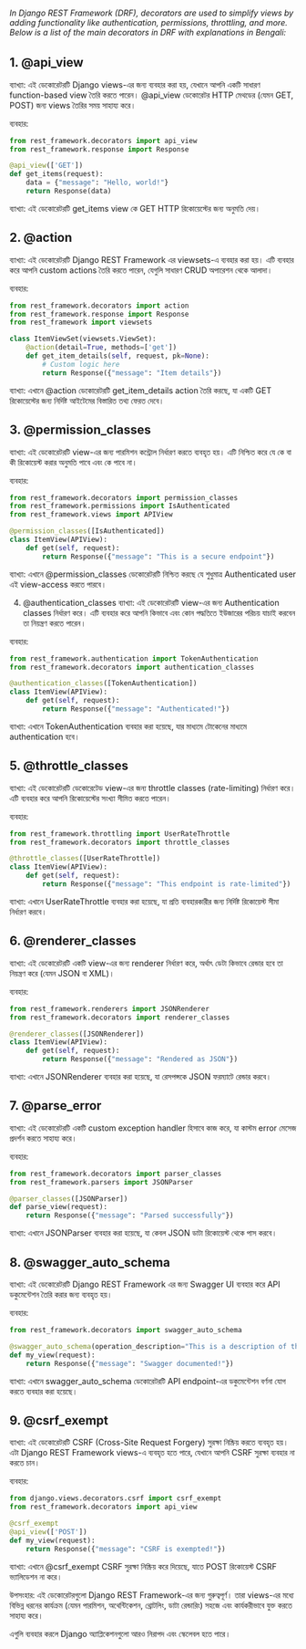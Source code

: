 ###### In Django REST Framework (DRF), decorators are used to simplify views by adding functionality like authentication, permissions, throttling, and more. Below is a list of the main decorators in DRF with explanations in Bengali:

## 1. @api_view
ব্যাখ্যা:
এই ডেকোরেটরটি Django views-এর জন্য ব্যবহার করা হয়, যেখানে আপনি একটি সাধারণ function-based view তৈরি করতে পারেন। @api_view ডেকোরেটর HTTP মেথডের (যেমন GET, POST) জন্য views তৈরির সময় সাহায্য করে।

ব্যবহার:

```python 
from rest_framework.decorators import api_view
from rest_framework.response import Response

@api_view(['GET'])
def get_items(request):
    data = {"message": "Hello, world!"}
    return Response(data)
```

ব্যাখ্যা:
এই ডেকোরেটরটি get_items view কে GET HTTP রিকোয়েস্টের জন্য অনুমতি দেয়।

## 2. @action
ব্যাখ্যা:
এই ডেকোরেটরটি Django REST Framework এর viewsets-এ ব্যবহার করা হয়। এটি ব্যবহার করে আপনি custom actions তৈরি করতে পারেন, যেগুলি সাধারণ CRUD অপারেশন থেকে আলাদা।

ব্যবহার:

```python 
from rest_framework.decorators import action
from rest_framework.response import Response
from rest_framework import viewsets

class ItemViewSet(viewsets.ViewSet):
    @action(detail=True, methods=['get'])
    def get_item_details(self, request, pk=None):
        # Custom logic here
        return Response({"message": "Item details"})
```

ব্যাখ্যা:
এখানে @action ডেকোরেটরটি get_item_details action তৈরি করছে, যা একটি GET রিকোয়েস্টের জন্য নির্দিষ্ট আইটেমের বিস্তারিত তথ্য ফেরত দেবে।

## 3. @permission_classes
ব্যাখ্যা:
এই ডেকোরেটরটি view-এর জন্য পারমিশন কন্ট্রোল নির্ধারণ করতে ব্যবহৃত হয়। এটি নিশ্চিত করে যে কে বা কী রিকোয়েস্ট করার অনুমতি পাবে এবং কে পাবে না।

ব্যবহার:

```python 
from rest_framework.decorators import permission_classes
from rest_framework.permissions import IsAuthenticated
from rest_framework.views import APIView

@permission_classes([IsAuthenticated])
class ItemView(APIView):
    def get(self, request):
        return Response({"message": "This is a secure endpoint"})
```

ব্যাখ্যা:
এখানে @permission_classes ডেকোরেটরটি নিশ্চিত করছে যে শুধুমাত্র Authenticated user এই view-access করতে পারবে।

4. @authentication_classes
ব্যাখ্যা:
এই ডেকোরেটরটি view-এর জন্য Authentication classes নির্ধারণ করে। এটি ব্যবহার করে আপনি কিভাবে এবং কোন পদ্ধতিতে ইউজারের পরিচয় যাচাই করবেন তা নিয়ন্ত্রণ করতে পারেন।

ব্যবহার:

```python 
from rest_framework.authentication import TokenAuthentication
from rest_framework.decorators import authentication_classes

@authentication_classes([TokenAuthentication])
class ItemView(APIView):
    def get(self, request):
        return Response({"message": "Authenticated!"})
```

ব্যাখ্যা:
এখানে TokenAuthentication ব্যবহার করা হয়েছে, যার মাধ্যমে টোকেনের মাধ্যমে authentication হবে।

## 5. @throttle_classes
ব্যাখ্যা:
এই ডেকোরেটরটি ডেকোরেটেড view-এর জন্য throttle classes (rate-limiting) নির্ধারণ করে। এটি ব্যবহার করে আপনি রিকোয়েস্টের সংখ্যা সীমিত করতে পারেন।

ব্যবহার:

```python 
from rest_framework.throttling import UserRateThrottle
from rest_framework.decorators import throttle_classes

@throttle_classes([UserRateThrottle])
class ItemView(APIView):
    def get(self, request):
        return Response({"message": "This endpoint is rate-limited"})
```

ব্যাখ্যা:
এখানে UserRateThrottle ব্যবহার করা হয়েছে, যা প্রতি ব্যবহারকারীর জন্য নির্দিষ্ট রিকোয়েস্ট সীমা নির্ধারণ করবে।

## 6. @renderer_classes
ব্যাখ্যা:
এই ডেকোরেটরটি একটি view-এর জন্য renderer নির্ধারণ করে, অর্থাৎ ডেটা কিভাবে রেন্ডার হবে তা নিয়ন্ত্রণ করে (যেমন JSON বা XML)।

ব্যবহার:

```python
from rest_framework.renderers import JSONRenderer
from rest_framework.decorators import renderer_classes

@renderer_classes([JSONRenderer])
class ItemView(APIView):
    def get(self, request):
        return Response({"message": "Rendered as JSON"})
```

ব্যাখ্যা:
এখানে JSONRenderer ব্যবহার করা হয়েছে, যা রেসপন্সকে JSON ফরম্যাটে রেন্ডার করবে।

## 7. @parse_error
ব্যাখ্যা:
এই ডেকোরেটরটি একটি custom exception handler হিসাবে কাজ করে, যা কাস্টম error মেসেজ প্রদর্শন করতে সাহায্য করে।

ব্যবহার:

```python 
from rest_framework.decorators import parser_classes
from rest_framework.parsers import JSONParser

@parser_classes([JSONParser])
def parse_view(request):
    return Response({"message": "Parsed successfully"})
```

ব্যাখ্যা:
এখানে JSONParser ব্যবহার করা হয়েছে, যা কেবল JSON ডাটা রিকোয়েস্ট থেকে পাস করবে।

## 8. @swagger_auto_schema
ব্যাখ্যা:
এই ডেকোরেটরটি Django REST Framework এর জন্য Swagger UI ব্যবহার করে API ডকুমেন্টেশন তৈরি করার জন্য ব্যবহৃত হয়।

ব্যবহার:

```python 
from rest_framework.decorators import swagger_auto_schema

@swagger_auto_schema(operation_description="This is a description of the endpoint")
def my_view(request):
    return Response({"message": "Swagger documented!"})
```

ব্যাখ্যা:
এখানে swagger_auto_schema ডেকোরেটরটি API endpoint-এর ডকুমেন্টেশন বর্ণনা যোগ করতে ব্যবহার করা হয়েছে।

## 9. @csrf_exempt
ব্যাখ্যা:
এই ডেকোরেটরটি CSRF (Cross-Site Request Forgery) সুরক্ষা নিষ্ক্রিয় করতে ব্যবহৃত হয়। এটা Django REST Framework views-এ ব্যবহৃত হতে পারে, যেখানে আপনি CSRF সুরক্ষা ব্যবহার না করতে চান।

ব্যবহার:

```python 
from django.views.decorators.csrf import csrf_exempt
from rest_framework.decorators import api_view

@csrf_exempt
@api_view(['POST'])
def my_view(request):
    return Response({"message": "CSRF is exempted!"})
```

ব্যাখ্যা:
এখানে @csrf_exempt CSRF সুরক্ষা নিষ্ক্রিয় করে দিয়েছে, যাতে POST রিকোয়েস্ট CSRF ভ্যালিডেশন না করে।

উপসংহার:
এই ডেকোরেটরগুলো Django REST Framework-এর জন্য গুরুত্বপূর্ণ। তারা views-এর মধ্যে বিভিন্ন ধরনের কার্যক্রম (যেমন পারমিশন, অথেন্টিকেশন, থ্রোটলিং, ডাটা রেন্ডারিং) সহজে এবং কার্যকরীভাবে যুক্ত করতে সাহায্য করে।

এগুলি ব্যবহার করলে Django অ্যাপ্লিকেশনগুলো আরও নিরাপদ এবং স্কেলেবল হতে পারে।